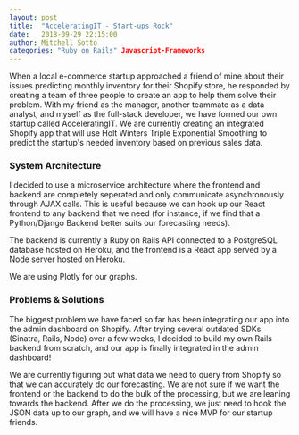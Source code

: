 ```yaml
---
layout: post
title:  "AcceleratingIT - Start-ups Rock"
date:   2018-09-29 22:15:00
author: Mitchell Sotto
categories: "Ruby on Rails" Javascript-Frameworks
---
```

When a local e-commerce startup approached a friend of mine about their issues predicting monthly inventory for their Shopify store, he responded by creating a team of three people to create an app to help them solve their problem. With my friend as the manager, another teammate as a data analyst, and myself as the full-stack developer, we have formed our own startup called AcceleratingIT. We are currently creating an integrated Shopify app that will use Holt Winters Triple Exponential Smoothing to predict the startup's needed inventory based on previous sales data.

### System Architecture
I decided to use a microservice architecture where the frontend and backend are completely seperated and only communicate asynchronously through AJAX calls. This is useful because we can hook up our React frontend to any backend that we need (for instance, if we find that a Python/Django Backend better suits our forecasting needs).

The backend is currently a Ruby on Rails API connected to a PostgreSQL database hosted on Heroku, and the frontend is a React app served by a Node server hosted on Heroku.

We are using Plotly for our graphs.

### Problems & Solutions
The biggest problem we have faced so far has been integrating our app into the admin dashboard on Shopify. After trying several outdated SDKs (Sinatra, Rails, Node) over a few weeks, I decided to build my own Rails backend from scratch, and our app is finally integrated in the admin dashboard!

We are currently figuring out what data we need to query from Shopify so that we can accurately do our forecasting. We are not sure if we want the frontend or the backend to do the bulk of the processing, but we are leaning towards the backend. After we do the processing, we just need to hook the JSON data up to our graph, and we will have a nice MVP for our startup friends.
